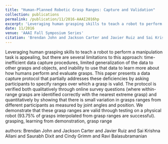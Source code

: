 ```yaml
---
title: "Human-Planned Robotic Grasp Ranges: Capture and Validation"
collection: publications
permalink: /publication/11/2016-AAAI2016hp
excerpt: 'Leveraging human grasping skills to teach a robot to perform a manipulation task is appealing,  but there are several limitations to this approach: time-inefficient data capture procedures,  limited generalization of the data to other grasps and objects,  and inability to use that data to learn more about how humans perform and evaluate grasps. This paper presents a data capture protocol that partially addresses these deficiencies by asking participants to specify ranges over which a grasp is valid. The protocol is verified both qualitatively through online survey questions (where within-range grasps are identified correctly with the nearest extreme grasp) and quantitatively by showing that there is small variation in grasps ranges from different participants as measured by joint angles and position. We demonstrate that these grasp ranges are valid through testing on a physical robot (93.75% of grasps interpolated from grasp ranges are successful). grasping,  learning from demonstration,  grasp range, '
date: 11/2016
venue: 'AAAI Fall Symposium Series'
citation: 'Brendan John and Jackson Carter and Javier Ruiz and Sai Krishna Allani and Saurabh Dixit and Cindy Grimm and Ravi Balasubramanian'
---
```

Leveraging human grasping skills to teach a robot to perform a manipulation task is appealing,  but there are several limitations to this approach: time-inefficient data capture procedures,  limited generalization of the data to other grasps and objects,  and inability to use that data to learn more about how humans perform and evaluate grasps. This paper presents a data capture protocol that partially addresses these deficiencies by asking participants to specify ranges over which a grasp is valid. The protocol is verified both qualitatively through online survey questions (where within-range grasps are identified correctly with the nearest extreme grasp) and quantitatively by showing that there is small variation in grasps ranges from different participants as measured by joint angles and position. We demonstrate that these grasp ranges are valid through testing on a physical robot (93.75% of grasps interpolated from grasp ranges are successful). grasping,  learning from demonstration,  grasp range

authors: Brendan John and Jackson Carter and Javier Ruiz and Sai Krishna Allani and Saurabh Dixit and Cindy Grimm and Ravi Balasubramanian
